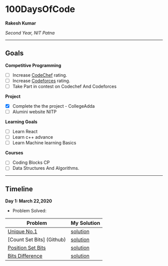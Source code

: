 # 100DaysOfCode

**Rakesh Kumar**

*Second Year, NIT Patna*

---

## Goals

**Competitive Programming**
- [ ] Increase [CodeChef](https://www.codechef.com/users/rashakdude) rating.
- [ ] Increase [Codeforces](https://codeforces.com/profile/RajatAgrawal) rating.
- [ ] Take Part in contest on Codechef And Codeforces

**Project**
- [x] Complete the the project - CollegeAdda
- [ ] Alumini website NITP

**Learning Goals**
- [ ] Learn React
- [ ] Learn c++ advance
- [ ] Learn Machine learning Basics

**Courses**
- [ ] Coding Blocks CP
- [ ] Data Structures And Algorithms.

---

## Timeline

**Day 1: March 22,2020**

- Problem Solved:

|**Problem**| **My Solution**|
|-----------|----------------|
| [Unique No.1](Github) | [solution](https://github.com/rk9155/100DaysOfCode/blob/master/UniqueNo1.java)|
| [Count Set Bits] (Github) | [solution](https://github.com/rk9155/100DaysOfCode/blob/master/BitsProblem/Countsetbits.java)|
| [Position Set Bits](Github) | [solution](https://github.com/rk9155/100DaysOfCode/blob/master/BitsProblem/PositionSetBits.java)|
| [Bits Difference](Github) | [solution](https://github.com/rk9155/100DaysOfCode/blob/master/BitsProblem/BitDifference.java)|
